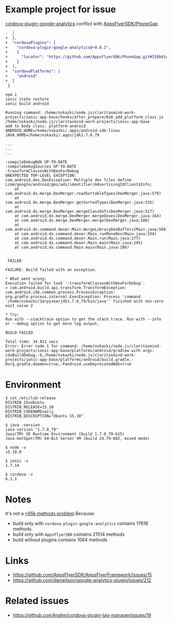 # Example project for issue 

[cordova-plugin-google-analytics](https://github.com/danwilson/google-analytics-plugin) conflict with [AppsFlyerSDK/PhoneGap](https://github.com/AppsFlyerSDK/PhoneGap/tree/310b91c30c643168e1144ea7dd0153a790b476b3)  

```diff
-  }
+  },
+  "cordovaPlugins": [
+    "cordova-plugin-google-analytics@~0.8.1",
+    {
+      "locator": "https://github.com/AppsFlyerSDK/PhoneGap.git#310b91c30c643168e1144ea7dd0153a790b476b3"
+    }
+  ],
+  "cordovaPlatforms": [
+    "android"
+  ]
 }
```

```
npm i
ionic state restore
ionic build android
```

```
Running command: /home/nskazki/node.js/claritasmind-work-projects/ionic-app-base/hooks/after_prepare/010_add_platform_class.js /home/nskazki/node.js/claritasmind-work-projects/ionic-app-base
add to body class: platform-android
ANDROID_HOME=/home/nskazki/.apps/android-sdk-linux
JAVA_HOME=/home/nskazki/.apps/jdk1.7.0_79

...
...
...

:compileDebugNdk UP-TO-DATE
:compileDebugSources UP-TO-DATE
:transformClassesWithDexForDebug
UNEXPECTED TOP-LEVEL EXCEPTION:
com.android.dex.DexException: Multiple dex files define Lcom/google/android/gms/ads/identifier/AdvertisingIdClient$Info;
    at com.android.dx.merge.DexMerger.readSortableTypes(DexMerger.java:579)
    at com.android.dx.merge.DexMerger.getSortedTypes(DexMerger.java:535)
    at com.android.dx.merge.DexMerger.mergeClassDefs(DexMerger.java:517)
    at com.android.dx.merge.DexMerger.mergeDexes(DexMerger.java:164)
    at com.android.dx.merge.DexMerger.merge(DexMerger.java:188)
    at com.android.dx.command.dexer.Main.mergeLibraryDexBuffers(Main.java:504)
    at com.android.dx.command.dexer.Main.runMonoDex(Main.java:334)
    at com.android.dx.command.dexer.Main.run(Main.java:277)
    at com.android.dx.command.dexer.Main.main(Main.java:245)
    at com.android.dx.command.Main.main(Main.java:106)


 FAILED

FAILURE: Build failed with an exception.

* What went wrong:
Execution failed for task ':transformClassesWithDexForDebug'.
> com.android.build.api.transform.TransformException: com.android.ide.common.process.ProcessException: org.gradle.process.internal.ExecException: Process 'command '/home/nskazki/Загрузки/jdk1.7.0_79/bin/java'' finished with non-zero exit value 2

* Try:
Run with --stacktrace option to get the stack trace. Run with --info or --debug option to get more log output.

BUILD FAILED

Total time: 34.011 secs
Error: Error code 1 for command: /home/nskazki/node.js/claritasmind-work-projects/ionic-app-base/platforms/android/gradlew with args: cdvBuildDebug,-b,/home/nskazki/node.js/claritasmind-work-projects/ionic-app-base/platforms/android/build.gradle,-Dorg.gradle.daemon=true,-Pandroid.useDeprecatedNdk=true
```

# Environment

```
$ cat /etc/lsb-release 
DISTRIB_ID=Ubuntu
DISTRIB_RELEASE=15.10
DISTRIB_CODENAME=wily
DISTRIB_DESCRIPTION="Ubuntu 15.10"
```

```
$ java -version
java version "1.7.0_79"
Java(TM) SE Runtime Environment (build 1.7.0_79-b15)
Java HotSpot(TM) 64-Bit Server VM (build 24.79-b02, mixed mode)
```

```
$ node -v
v5.10.0
```

```
$ ionic -v
1.7.14
```

```
$ cordova -v
6.1.1
```

# Notes

It's not a [>65k methods problem](https://developer.android.com/intl/ko/tools/building/multidex.html)
Because: 

 * build only with `cordova-plugin-google-analytics` contains 17616 methods.
 * build only with `AppsFlyerSDK` contains 21514 methods
 * build without plugins contains 1064 methods

# Links

 * https://github.com/AppsFlyerSDK/AppsFlyerFramework/issues/15
 * https://github.com/danwilson/google-analytics-plugin/issues/212

# Related issues 

 * https://github.com/kraihn/cordova-plugin-tag-manager/issues/19
